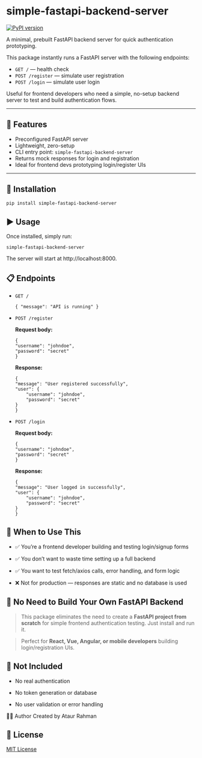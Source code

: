 # simple-fastapi-backend-server
[![PyPI version](https://img.shields.io/pypi/v/simple-fastapi-backend-server.svg)](https://pypi.org/project/simple-fastapi-backend-server/0.1.1/)

A minimal, prebuilt FastAPI backend server for quick authentication prototyping.

This package instantly runs a FastAPI server with the following endpoints:
- `GET /` — health check
- `POST /register` — simulate user registration
- `POST /login` — simulate user login

Useful for frontend developers who need a simple, no-setup backend server to test and build authentication flows.

---

## 🚀 Features

- Preconfigured FastAPI server
- Lightweight, zero-setup
- CLI entry point: `simple-fastapi-backend-server`
- Returns mock responses for login and registration
- Ideal for frontend devs prototyping login/register UIs

---

## 🔧 Installation

```bash
pip install simple-fastapi-backend-server
```
## ▶️ Usage
Once installed, simply run:
```
simple-fastapi-backend-server
```
The server will start at http://localhost:8000.

## 📋 Endpoints
- `GET /`
    ```
    { "message": "API is running" }
    ```
- `POST /register`

    **Request body:**
    ```
    {
    "username": "johndoe",
    "password": "secret"
    }
    ```
    **Response:**
    ```
    {
    "message": "User registered successfully",
    "user": {
        "username": "johndoe",
        "password": "secret"
    }
    }
    ```
- `POST /login`

    **Request body:**
    ```
    {
    "username": "johndoe",
    "password": "secret"
    }
    ```
    **Response:**
    ```
    {
    "message": "User logged in successfully",
    "user": {
        "username": "johndoe",
        "password": "secret"
    }
    }
    ```
## 🧠 When to Use This
- ✅ You’re a frontend developer building and testing login/signup forms

- ✅ You don’t want to waste time setting up a full backend

- ✅ You want to test fetch/axios calls, error handling, and form logic

- ❌ Not for production — responses are static and no database is used

## 🧩 No Need to Build Your Own FastAPI Backend
> This package eliminates the need to create a **FastAPI project from scratch** for simple frontend authentication testing. Just install and run it.

> Perfect for **React, Vue, Angular, or mobile developers** building login/registration UIs.

## 🛑 Not Included
- No real authentication

- No token generation or database

- No user validation or error handling

👨‍💻 Author
Created by Ataur Rahman

## 📄 License
[MIT License](./LICENSE)
